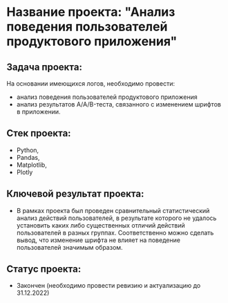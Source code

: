 # **Название проекта:** "Анализ поведения пользователей продуктового приложения" 

##  **Задача проекта:**
На основании имеющихся логов, необходимо провести:
- анализ поведения пользователей продуктового приложения
- анализ результатов А/A/B-теста, связанного с изменением шрифтов в приложении.

##  **Стек проекта:**
- Python, 
- Pandas, 
- Matplotlib, 
- Plotly

## **Ключевой результат проекта:**
- В рамках проекта был проведен сравнительный статистический анализ действий пользователей, в результате которого не удалось установить каких либо существенных отличий действий пользователей в разных группах. Соответственно можно сделать вывод, что изменение шрифта не влияет на поведение пользователей значимым образом.

## **Статус проекта:**
- Закончен (необходимо провести ревизию и актуализацию до 31.12.2022)
